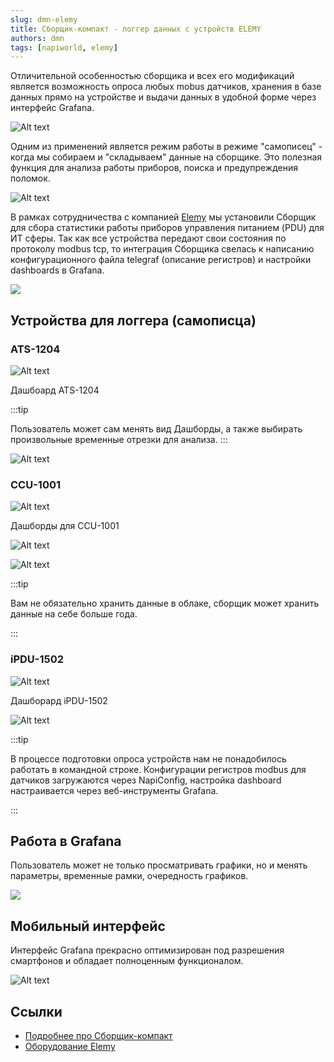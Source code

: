 ```yaml
---
slug: dmn-elemy
title: Сборщик-компакт - логгер данных с устройств ELEMY
authors: dmn
tags: [napiworld, elemy]
---
```


Отличительной особенностью сборщика и всех его модификаций является возможность опроса любых mobus датчиков,  хранения в базе данных прямо на устройстве и выдачи данных в удобной форме через интерфейс Grafana.

![Alt text](img/elemy2.png)

Одним из применений является режим работы в режиме "самописец" - когда мы собираем и "складываем" данные на сборщике. Это полезная функция для анализа работы приборов, поиска и предупреждения поломок.

![Alt text](img/frontcontrol.png)

В рамках сотрудничества с компанией [Elemy](http://elemy.ru) мы установили Сборщик для сбора статистики работы приборов управления питанием (PDU) для ИТ сферы. Так как все устройства передают свои состояния по протоколу modbus tcp, то интеграция Сборщика свелась к написанию конфигурационного файла telegraf (описание регистров) и настройки dashboards в Grafana.

![](img/napiconfig.png)

## Устройства для логгера (самописца)

### ATS-1204

![Alt text](img/1204-dev.png)

Дашбоард ATS-1204

:::tip

Пользователь может сам менять вид Дашборды, а также выбирать произвольные временные отрезки для анализа.
:::

![Alt text](img/1204-g.png)

### CCU-1001


![Alt text](img/ccu-1001-dev.png)

Дашборды для CCU-1001

![Alt text](img/ccu-1001-dev-1.png)

![Alt text](img/ccu-1001-g.png)

:::tip

Вам не обязательно хранить данные в облаке, сборщик может хранить данные на себе больше года.

:::

### iPDU-1502

![Alt text](img/1502-dev.png)

Дашборард iPDU-1502

![Alt text](img/1502-dev--1.png)

:::tip

В процессе подготовки опроса устройств нам не понадобилось работать в командной строке. Конфигурации регистров modbus для датчиков загружаются через NapiConfig, настройка dashboard настраивается через веб-инструменты Grafana.

:::

## Работа в Grafana

Пользователь может не только просматривать графики, но и 
менять параметры, временные рамки, очередность графиков.

![](img/grf1.gif)

## Мобильный интерфейс

Интерфейс Grafana прекрасно оптимизирован под разрешения
смартфонов и обладает полноценным функционалом.

![Alt text](img/mobile1.png)


## Сcылки

- [Подробнее про Сборщик-компакт](/docs/frontcompact)
- [Оборудование Elemy](http://www.elemy.ru)